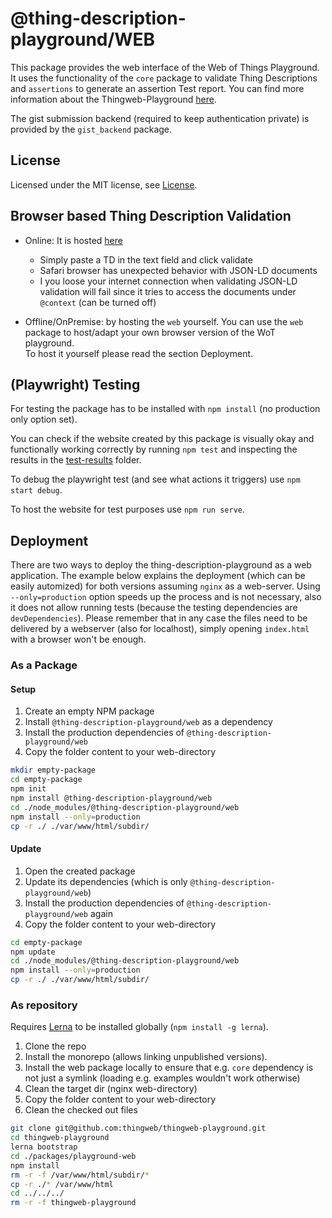# @thing-description-playground/**WEB**

This package provides the web interface of the Web of Things Playground.
It uses the functionality of the `core` package to validate Thing Descriptions and `assertions` to generate an assertion Test report.
You can find more information about the Thingweb-Playground [here](https://github.com/thingweb/thingweb-playground).

The gist submission backend (required to keep authentication private) is provided by the `gist_backend` package.

## License

Licensed under the MIT license, see [License](./LICENSE.md).

## Browser based Thing Description Validation

* Online: It is hosted [here](http://plugfest.thingweb.io/playground/)
  * Simply paste a TD in the text field and click validate
  * Safari browser has unexpected behavior with JSON-LD documents
  * I you loose your internet connection when validating JSON-LD validation will fail since it tries to access the documents under `@context` (can be turned off)

* Offline/OnPremise: by hosting the `web` yourself. You can use the `web` package to host/adapt your own browser version of the WoT playground.  
  To host it yourself please read the section Deployment.

## (Playwright) Testing

For testing the package has to be installed with `npm install` (no production only option set).

You can check if the website created by this package is visually okay and functionally working correctly by running `npm test` and inspecting the results in the [test-results](./test_results) folder.

To debug the playwright test (and see what actions it triggers) use `npm start debug`.

To host the website for test purposes use `npm run serve`.

## Deployment

There are two ways to deploy the thing-description-playground as a web application. The example below explains the deployment (which can be easily automized) for both versions assuming `nginx` as a web-server. Using `--only=production` option speeds up the process and is not necessary, also it does not allow running tests (because the testing dependencies are `devDependencies`). Please remember that in any case the files need to be delivered by a webserver (also for localhost), simply opening `index.html` with a browser won't be enough.

### As a Package

#### Setup

1. Create an empty NPM package
2. Install `@thing-description-playground/web` as a dependency
3. Install the production dependencies of `@thing-description-playground/web`
4. Copy the folder content to your web-directory

```sh
mkdir empty-package
cd empty-package
npm init
npm install @thing-description-playground/web
cd ./node_modules/@thing-description-playground/web
npm install --only=production
cp -r ./ ./var/www/html/subdir/
```

#### Update

1. Open the created package
2. Update its dependencies (which is only `@thing-description-playground/web`)
3. Install the production dependencies of `@thing-description-playground/web` again
4. Copy the folder content to your web-directory

```sh
cd empty-package
npm update
cd ./node_modules/@thing-description-playground/web
npm install --only=production
cp -r ./ ./var/www/html/subdir/
```

### As repository

Requires [Lerna](https://www.npmjs.com/package/lerna) to be installed globally (`npm install -g lerna`).

1. Clone the repo
2. Install the monorepo (allows linking unpublished versions).
3. Install the web package locally to ensure that e.g. `core` dependency is not just a symlink (loading e.g. examples wouldn't work otherwise)
4. Clean the target dir (nginx web-directory)
5. Copy the folder content to your web-directory
6. Clean the checked out files

```sh
git clone git@github.com:thingweb/thingweb-playground.git
cd thingweb-playground
lerna bootstrap
cd ./packages/playground-web
npm install
rm -r -f /var/www/html/subdir/*
cp -r ./* /var/www/html
cd ../../../
rm -r -f thingweb-playground
```
